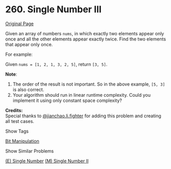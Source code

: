 # 260. Single Number III

[Original Page](https://leetcode.com/problems/single-number-iii/)

Given an array of numbers `nums`, in which exactly two elements appear only once and all the other elements appear exactly twice. Find the two elements that appear only once.

For example:

Given `nums = [1, 2, 1, 3, 2, 5]`, return `[3, 5]`.

**Note**:  

1.  The order of the result is not important. So in the above example, `[5, 3]` is also correct.
2.  Your algorithm should run in linear runtime complexity. Could you implement it using only constant space complexity?

**Credits:**  
Special thanks to [@jianchao.li.fighter](https://leetcode.com/discuss/user/jianchao.li.fighter) for adding this problem and creating all test cases.

<div>

<div id="tags" class="btn btn-xs btn-warning">Show Tags</div>

<span class="hidebutton">[Bit Manipulation](/tag/bit-manipulation/)</span></div>

<div>

<div id="similar" class="btn btn-xs btn-warning">Show Similar Problems</div>

<span class="hidebutton">[(E) Single Number](/problems/single-number/) [(M) Single Number II](/problems/single-number-ii/)</span></div>